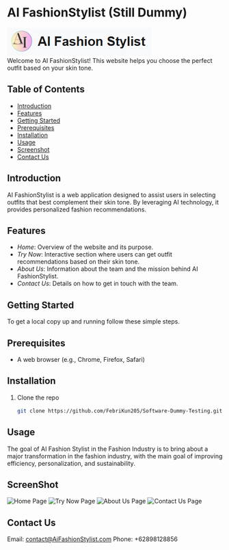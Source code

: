 # AI FashionStylist (Still Dummy)
![Logo_AI](ScreenShoot/Logo_Panjang.png) <br />
Welcome to AI FashionStylist! This website helps you choose the perfect outfit based on your skin tone.

## Table of Contents
- [Introduction](#introduction)
- [Features](#features)
- [Getting Started](#getting-started)
- [Prerequisites](#prerequisites)
- [Installation](#installation)
- [Usage](#usage)
- [Screenshot](#screenshot)
- [Contact Us](#contact-us)
  

## Introduction
AI FashionStylist is a web application designed to assist users in selecting outfits that best complement their skin tone. By leveraging AI technology, it provides personalized fashion recommendations.

## Features
- *Home*: Overview of the website and its purpose.
- *Try Now*: Interactive section where users can get outfit recommendations based on their skin tone.
- *About Us*: Information about the team and the mission behind AI FashionStylist.
- *Contact Us*: Details on how to get in touch with the team.

## Getting Started
To get a local copy up and running follow these simple steps.

## Prerequisites
- A web browser (e.g., Chrome, Firefox, Safari)

## Installation
1. Clone the repo
   ```sh
   git clone https://github.com/FebriKun205/Software-Dummy-Testing.git

## Usage
The goal of AI Fashion Stylist in the Fashion Industry is to bring about a major transformation in the fashion industry, with the main goal of improving efficiency, personalization, and sustainability.


## ScreenShot
![Home Page](ScreenShoot/Home.png)
![Try Now Page](ScreenShoot/TryNow.png)
![About Us Page](ScreenShoot/AboutUs.png)
![Contact Us Page](ScreenShoot/ContactUs.png)

## Contact Us
Email: contact@AiFashionStylist.com
Phone: +62898128856
